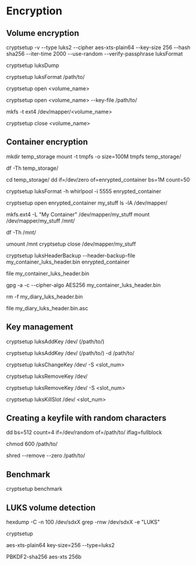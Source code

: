 # Encryption

## Volume encryption

cryptsetup -v --type luks2 --cipher aes-xts-plain64 --key-size 256 --hash sha256 --iter-time 2000 --use-random --verify-passphrase luksFormat <device>

cryptsetup luksDump <device>

cryptsetup luksFormat <device> /path/to/<keyfile>

cryptsetup open <device> <volume_name>

cryptsetup open <device> <volume_name> --key-file /path/to/<keyfile>

mkfs -t ext4 /dev/mapper/<volume_name>

cryptsetup close <volume_name>

## Container encryption

mkdir temp_storage
mount -t tmpfs -o size=100M tmpfs temp_storage/

df -Th temp_storage/

cd temp_storage/
dd if=/dev/zero of=enrypted_container bs=1M count=50

cryptsetup luksFormat -h whirlpool -i 5555 enrypted_container

cryptsetup open enrypted_container my_stuff
ls -lA /dev/mapper/

mkfs.ext4 -L "My Container" /dev/mapper/my_stuff
mount /dev/mapper/my_stuff /mnt/

df -Th /mnt/

umount /mnt
cryptsetup close /dev/mapper/my_stuff

cryptsetup luksHeaderBackup --header-backup-file my_container_luks_header.bin enrypted_container

file my_container_luks_header.bin

gpg -a -c --cipher-algo AES256 my_container_luks_header.bin

rm -f my_diary_luks_header.bin

file my_diary_luks_header.bin.asc

## Key management

cryptsetup luksAddKey /dev/<device> (/path/to/<additionalkeyfile>)

cryptsetup luksAddKey /dev/<device> (/path/to/<additionalkeyfile>) -d /path/to/<keyfile>

cryptsetup luksChangeKey /dev/<device> -S <slot_num>

cryptsetup luksRemoveKey /dev/<device>

cryptsetup luksRemoveKey /dev/<device> -S <slot_num>

cryptsetup luksKillSlot /dev/<device> <slot_num>

## Creating a keyfile with random characters

dd bs=512 count=4 if=/dev/random of=/path/to/<keyfile> iflag=fullblock

chmod 600 /path/to/<keyfile>

shred --remove --zero /path/to/<keyfile>

## Benchmark

cryptsetup benchmark

## LUKS volume detection
hexdump -C -n 100 /dev/sdxX
grep -rnw /dev/sdxX -e "LUKS"


cryptsetup

aes-xts-plain64
key-size=256
--type=luks2

PBKDF2-sha256
aes-xts 256b
